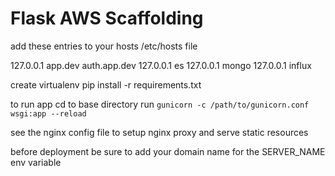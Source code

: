 # Flask AWS Scaffolding

add these entries to your hosts /etc/hosts file

127.0.0.1	app.dev auth.app.dev
127.0.0.1	es
127.0.0.1	mongo
127.0.0.1	influx

create virtualenv
pip install -r requirements.txt

to run app cd to base directory run `gunicorn -c /path/to/gunicorn.conf wsgi:app --reload`

see the nginx config file to setup nginx proxy and serve static resources

before deployment be sure to add your domain name for the SERVER_NAME env variable
